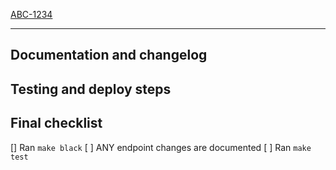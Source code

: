 <!--
Please replace this link with the relevant ticket, if there is no ticket please make one with context for tracking.
-->
[ABC-1234](https://qstars.youtrack.cloud/issue/AMS-1/Create-repo)

---
<!-- Link related pr's here
## :mega: Related PR / Commit
-->

## Documentation and changelog
<!--
### Before

### After

-->

## Testing and deploy steps
<!--
How was this tested? How can the reviewer test and ensure functionality?

What metrics should be observed?
-->

## Final checklist
[] Ran `make black`
[ ] ANY endpoint changes are documented
[ ] Ran `make test`
